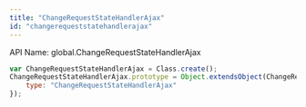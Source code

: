 ```yaml
---
title: "ChangeRequestStateHandlerAjax"
id: "changerequeststatehandlerajax"
---
```


API Name: global.ChangeRequestStateHandlerAjax

```js
var ChangeRequestStateHandlerAjax = Class.create();
ChangeRequestStateHandlerAjax.prototype = Object.extendsObject(ChangeRequestStateHandlerAjaxSNC, {
    type: "ChangeRequestStateHandlerAjax"
});
```